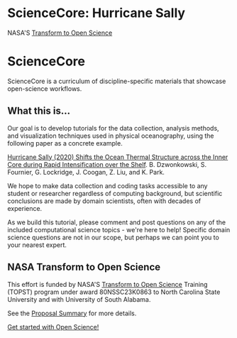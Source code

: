 # ScienceCore: Hurricane Sally

NASA'S [Transform to Open Science](https://nasa.github.io/Transform-to-Open-Science) 

# ScienceCore

ScienceCore is a curriculum of discipline-specific materials that showcase open-science workflows.

## What this is...
Our goal is to develop tutorials for the data collection, analysis methods, and visualization techniques used in physical oceanography, using the following paper as a concrete example. 

[Hurricane Sally (2020) Shifts the Ocean Thermal Structure across the Inner Core during Rapid Intensification over the Shelf](https://journals.ametsoc.org/view/journals/phoc/52/11/JPO-D-22-0025.1.xml). B. Dzwonkowski, S. Fournier, G. Lockridge, J. Coogan, Z. Liu, and K. Park.

We hope to make data collection and coding tasks accessible to any student or researcher regardless of computing background, 
but scientific conclusions are made by domain scientists, often with decades of experience.  

As we build this tutorial, please comment and post questions on any of the included computational science topics - we're here to help!  Specific domain science questions are not in our scope, but perhaps we can point you to your nearest expert.

## NASA Transform to Open Science
This effort is funded by NASA'S [Transform to Open Science](https://nasa.github.io/Transform-to-Open-Science) Training (TOPST) program under award 80NSSC23K0863 to North Carolina State University and with University of South Alabama.

See the [Proposal Summary](summary.md) for more details.

[Get started with Open Science!](https://nasa.github.io/Transform-to-Open-Science-Book/Open_Science_Cookbook/Your_Open_Science_Journey.html#section-1-core-open-science-skills)


